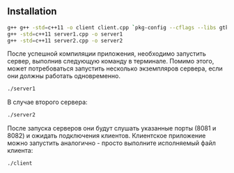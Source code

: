 ## Installation

```bash
g++ g++ -std=c++11 -o client client.cpp `pkg-config --cflags --libs gtk+-3.0`
g++ -std=c++11 server1.cpp -o server1
g++ -std=c++11 server2.cpp -o server2
```
После успешной компиляции приложения, необходимо запустить сервер, выполнив следующую команду в терминале. Помимо этого, может потребоваться запустить несколько экземпляров сервера, если они должны работать одновременно.
```bash
./server1
```

В случае второго сервера:
```bash
./server2
```

После запуска серверов они будут слушать указанные порты (8081 и 8082) и ожидать подключения клиентов. Клиентское приложение можно запустить аналогично - просто выполните исполняемый файл клиента:
```bash
./client
```